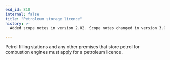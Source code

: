 ```yaml
---
esd_id: 810
internal: false
title: "Petroleum storage licence"
history: >-
  Added scope notes in version 2.02. Scope notes changed in version 3.00 to identify relevant legislation. Term name changed from 'Petroleum licensing' to 'Licences - storage of petroleum' in version 3.00.. Name changed to 'Petroleum storgae licence' in version 4.00.

---
```


Petrol filling stations and any other premises that store petrol for combustion engines must apply for a petroleum licence .

